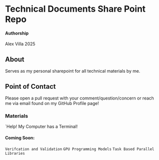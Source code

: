 # Technical Documents Share Point Repo
#### Authorship
Alex Villa 2025

## About
Serves as my personal sharepoint for all technical materials by me.

## Point of Contact
Please open a pull request with your comment/question/concern or reach me via email found on my GitHub Profile page! 
### Materials 
`Help! My Computer has a Terminal! 

#### Coming Soon: 
`Verifcation and Validation`
`GPU Programming Models`
`Task Based Parallel Libraries` 
